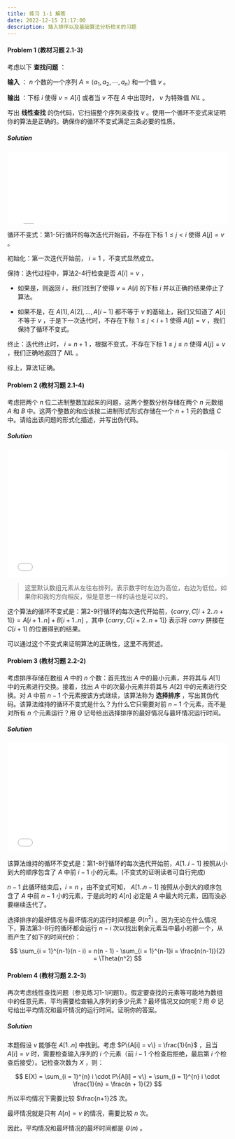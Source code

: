 ```yaml
---
title: 练习 1-1 解答
date: 2022-12-15 21:17:00
description: 插入排序以及基础算法分析相关的习题
---
```


#### Problem 1 (教材习题 2.1-3)

考虑以下 **查找问题** ：

**输入** ： $n$ 个数的一个序列 $A = \langle a_1, a_2, \cdots, a_n\rangle$ 和一个值 $v$ 。

**输出** ：下标 $i$ 使得 $v = A[i]$ 或者当 $v$ 不在 $A$ 中出现时， $v$ 为特殊值 $NIL$ 。

写出 **线性查找** 的伪代码，它扫描整个序列来查找 $v$ 。使用一个循环不变式来证明你的算法是正确的。确保你的循环不变式满足三条必要的性质。

##### Solution

<iframe src="/pseudocode/week1/linear-search.html" frameborder="no" marginwidth="0" width="100%" height="165px" marginheight="0" scrolling="auto"></iframe>

循环不变式：第1-5行循环的每次迭代开始前，不存在下标 $1 \le j < i$ 使得 $A[j] = v$ 。

初始化：第一次迭代开始前， $i = 1$ ，不变式显然成立。

保持：迭代过程中，算法2-4行检查是否 $A[i] = v$ ，

- 如果是，则返回 $i$ ，我们找到了使得 $v = A[i]$ 的下标 $i$ 并以正确的结果停止了算法。

- 如果不是，在 $A[1], A[2], ..., A[i - 1]$ 都不等于 $v$ 的基础上，我们又知道了 $A[i]$ 不等于 $v$ ，于是下一次迭代时，不存在下标 $1 \le j < i + 1$ 使得 $A[j] = v$ ，我们保持了循环不变式。

终止：迭代终止时， $i = n + 1$ ，根据不变式，不存在下标 $1 \le j \le n$ 使得 $A[j] = v$ ，我们正确地返回了 $NIL$ 。

综上，算法1正确。

#### Problem 2 (教材习题 2.1-4)

考虑把两个 $n$ 位二进制整数加起来的问题，这两个整数分别存储在两个 $n$ 元数组 $A$ 和 $B$ 中。这两个整数的和应该按二进制形式形式存储在一个 $n + 1$ 元的数组 $C$ 中。请给出该问题的形式化描述，并写出伪代码。

##### Solution

<iframe src="/pseudocode/week1/binary-addition.html" frameborder="no" marginwidth="0" width="100%" height="290px" marginheight="0" scrolling="auto"></iframe>

> 这里默认数组元素从左往右排列，表示数字时左边为高位，右边为低位。如果你和我的方向相反，但是意思一样的话也是可以的。

这个算法的循环不变式是：第2-9行循环的每次迭代开始前，$\{carry, C[i+2..n+1]\} = A[i+1..n] + B[i+1..n]$ ，其中 $\{carry, C[i+2..n+1]\}$ 表示将 $carry$ 拼接在 $C[i+1]$ 的位置得到的结果。

可以通过这个不变式来证明算法的正确性，这里不再赘述。

#### Problem 3 (教材习题 2.2-2)

考虑排序存储在数组 $A$ 中的 $n$ 个数：首先找出 $A$ 中的最小元素，并将其与 $A[1]$ 中的元素进行交换。接着，找出 $A$ 中的次最小元素并将其与 $A[2]$ 中的元素进行交换。对 $A$ 中前 $n - 1$ 个元素按该方式继续，该算法称为 **选择排序** ，写出其伪代码。该算法维持的循环不变式是什么？为什么它只需要对前 $n - 1$ 个元素，而不是对所有 $n$ 个元素运行？用 $\Theta$ 记号给出选择排序的最好情况与最坏情况运行时间。

##### Solution

<iframe src="/pseudocode/week1/selection-sort.html" frameborder="no" marginwidth="0" width="100%" height="250px" marginheight="0" scrolling="auto"></iframe>

该算法维持的循环不变式是：第1-8行循环的每次迭代开始前，$A[1..i-1]$ 按照从小到大的顺序包含了 $A$ 中前 $i - 1$ 小的元素。(不变式的证明读者可自行完成)

$n - 1$ 此循环结束后，$i = n$ ，由不变式可知， $A[1..n-1]$ 按照从小到大的顺序包含了 $A$ 中前 $n - 1$ 小的元素，于是此时的 $A[n]$ 必定是 $A$ 中最大的元素，因而没必要继续迭代了。

选择排序的最好情况与最坏情况的运行时间都是 $\Theta(n^2)$ 。因为无论在什么情况下，算法第3-8行的循环都会运行 $n - i$ 次以找出剩余元素当中最小的那一个，从而产生了如下的时间代价：

$$
\sum_{i = 1}^{n-1}(n - i) = n(n - 1) - \sum_{i = 1}^{n-1}i = \frac{n(n-1)}{2} = \Theta(n^2)
$$

#### Problem 4 (教材习题 2.2-3)

再次考虑线性查找问题（参见练习1-1问题1）。假定要查找的元素等可能地为数组中的任意元素，平均需要检查输入序列的多少元素？最坏情况又如何呢？用 $\Theta$ 记号给出平均情况和最坏情况的运行时间。证明你的答案。

##### Solution

本题假设 $v$ 能够在 $A[1..n]$ 中找到。考虑 $P\{A[i] = v\} = \frac{1}{n}$ ，且当 $A[i] = v$ 时，需要检查输入序列的 $i$ 个元素（前 $i - 1$ 个检查后拒绝，最后第 $i$ 个检查后接受）。记检查次数为 $X$ ，则：

$$
E(X) = \sum_{i = 1}^{n} i \cdot P\{A[i] = v\} = \sum_{i = 1}^{n} i \cdot \frac{1}{n}  = \frac{n + 1}{2}
$$

所以平均情况下需要比较 $\frac{n+1}2$ 次。

最坏情况就是只有 $A[n] = v$ 的情况，需要比较 $n$ 次。

因此，平均情况和最坏情况的最坏时间都是 $\Theta(n)$ 。


